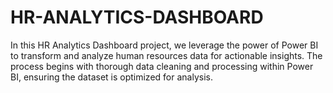# HR-ANALYTICS-DASHBOARD
 In this HR Analytics Dashboard project, we leverage the power of Power BI to transform and analyze human resources data for actionable insights. The process begins with thorough data cleaning and processing within Power BI, ensuring the dataset is optimized for analysis.

